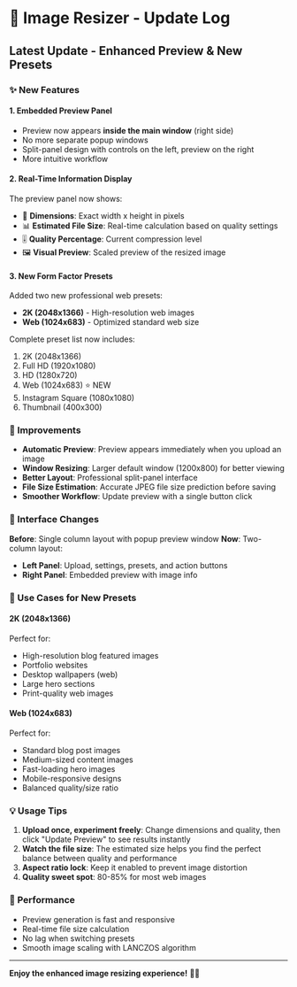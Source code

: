 # 🎨 Image Resizer - Update Log

## Latest Update - Enhanced Preview & New Presets

### ✨ New Features

#### 1. **Embedded Preview Panel**
- Preview now appears **inside the main window** (right side)
- No more separate popup windows
- Split-panel design with controls on the left, preview on the right
- More intuitive workflow

#### 2. **Real-Time Information Display**
The preview panel now shows:
- 📐 **Dimensions**: Exact width x height in pixels
- 📊 **Estimated File Size**: Real-time calculation based on quality settings
- 🎚️ **Quality Percentage**: Current compression level
- 🖼️ **Visual Preview**: Scaled preview of the resized image

#### 3. **New Form Factor Presets**
Added two new professional web presets:
- **2K (2048x1366)** - High-resolution web images
- **Web (1024x683)** - Optimized standard web size

Complete preset list now includes:
1. 2K (2048x1366)
2. Full HD (1920x1080)
3. HD (1280x720)
4. Web (1024x683) ⭐ NEW
5. Instagram Square (1080x1080)
6. Thumbnail (400x300)

### 🔄 Improvements

- **Automatic Preview**: Preview appears immediately when you upload an image
- **Window Resizing**: Larger default window (1200x800) for better viewing
- **Better Layout**: Professional split-panel interface
- **File Size Estimation**: Accurate JPEG file size prediction before saving
- **Smoother Workflow**: Update preview with a single button click

### 📸 Interface Changes

**Before**: Single column layout with popup preview window
**Now**: Two-column layout:
- **Left Panel**: Upload, settings, presets, and action buttons
- **Right Panel**: Embedded preview with image info

### 🎯 Use Cases for New Presets

#### 2K (2048x1366)
Perfect for:
- High-resolution blog featured images
- Portfolio websites
- Desktop wallpapers (web)
- Large hero sections
- Print-quality web images

#### Web (1024x683)
Perfect for:
- Standard blog post images
- Medium-sized content images
- Fast-loading hero images
- Mobile-responsive designs
- Balanced quality/size ratio

### 💡 Usage Tips

1. **Upload once, experiment freely**: Change dimensions and quality, then click "Update Preview" to see results instantly
2. **Watch the file size**: The estimated size helps you find the perfect balance between quality and performance
3. **Aspect ratio lock**: Keep it enabled to prevent image distortion
4. **Quality sweet spot**: 80-85% for most web images

### 🚀 Performance

- Preview generation is fast and responsive
- Real-time file size calculation
- No lag when switching presets
- Smooth image scaling with LANCZOS algorithm

---

**Enjoy the enhanced image resizing experience!** 🎨✨



